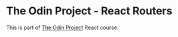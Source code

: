 # The Odin Project - React Routers

This is part of [The Odin Project](https://www.theodinproject.com) React course.
